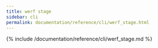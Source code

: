 ```yaml
---
title: werf stage
sidebar: cli
permalink: documentation/reference/cli/werf_stage.html
---
```


{% include /documentation/reference/cli/werf_stage.md %}

